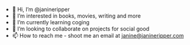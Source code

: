 - 👋 Hi, I’m @janineripper
- 👀 I’m interested in books, movies, writing and more
- 🌱 I’m currently learning coging
- 💞️ I’m looking to collaborate on projects for social good
- 📫 How to reach me - shoot me an email at janine@janineripper.com

<!---
janineripper/janineripper is a ✨ special ✨ repository because its `README.md` (this file) appears on your GitHub profile.
You can click the Preview link to take a look at your changes.
--->
